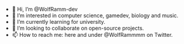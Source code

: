 - 👋 Hi, I’m @WolfRamm-dev
- 👀 I’m interested in computer science, gamedev, biology and music.
- 🌱 I’m currently learning for university.
- 💞️ I’m looking to collaborate on open-source projects.
- 📫 How to reach me: here and under @WolfRammmm on Twitter.

<!---
WolfRamm-dev/WolfRamm-dev is a ✨ special ✨ repository because its `README.md` (this file) appears on your GitHub profile.
You can click the Preview link to take a look at your changes.
--->
